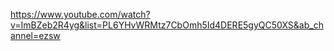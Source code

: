 https://www.youtube.com/watch?v=ImBZeb2R4yg&list=PL6YHvWRMtz7CbOmh5Id4DERE5gyQC50XS&ab_channel=ezsw

